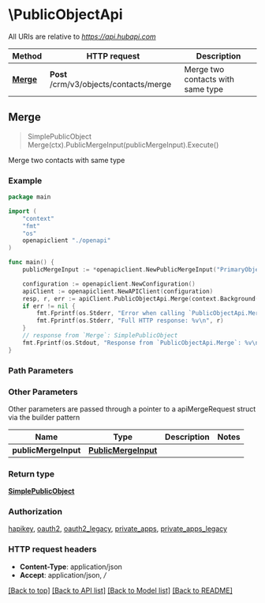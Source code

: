 # \PublicObjectApi

All URIs are relative to *https://api.hubapi.com*

Method | HTTP request | Description
------------- | ------------- | -------------
[**Merge**](PublicObjectApi.md#Merge) | **Post** /crm/v3/objects/contacts/merge | Merge two contacts with same type



## Merge

> SimplePublicObject Merge(ctx).PublicMergeInput(publicMergeInput).Execute()

Merge two contacts with same type

### Example

```go
package main

import (
    "context"
    "fmt"
    "os"
    openapiclient "./openapi"
)

func main() {
    publicMergeInput := *openapiclient.NewPublicMergeInput("PrimaryObjectId_example", "ObjectIdToMerge_example") // PublicMergeInput | 

    configuration := openapiclient.NewConfiguration()
    apiClient := openapiclient.NewAPIClient(configuration)
    resp, r, err := apiClient.PublicObjectApi.Merge(context.Background()).PublicMergeInput(publicMergeInput).Execute()
    if err != nil {
        fmt.Fprintf(os.Stderr, "Error when calling `PublicObjectApi.Merge``: %v\n", err)
        fmt.Fprintf(os.Stderr, "Full HTTP response: %v\n", r)
    }
    // response from `Merge`: SimplePublicObject
    fmt.Fprintf(os.Stdout, "Response from `PublicObjectApi.Merge`: %v\n", resp)
}
```

### Path Parameters



### Other Parameters

Other parameters are passed through a pointer to a apiMergeRequest struct via the builder pattern


Name | Type | Description  | Notes
------------- | ------------- | ------------- | -------------
 **publicMergeInput** | [**PublicMergeInput**](PublicMergeInput.md) |  | 

### Return type

[**SimplePublicObject**](SimplePublicObject.md)

### Authorization

[hapikey](../README.md#hapikey), [oauth2](../README.md#oauth2), [oauth2_legacy](../README.md#oauth2_legacy), [private_apps](../README.md#private_apps), [private_apps_legacy](../README.md#private_apps_legacy)

### HTTP request headers

- **Content-Type**: application/json
- **Accept**: application/json, */*

[[Back to top]](#) [[Back to API list]](../README.md#documentation-for-api-endpoints)
[[Back to Model list]](../README.md#documentation-for-models)
[[Back to README]](../README.md)

